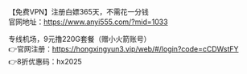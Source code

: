 【免费VPN】注册白嫖365天，不需花一分钱  
官网地址：https://www.anyi555.com/?mid=1033

专线机场，9元撸220G套餐（赠小火箭账号）  
👉官网注册：https://hongxingyun3.vip/web/#/login?code=cCDWstFY  
👉8折优惠码：hx2025
